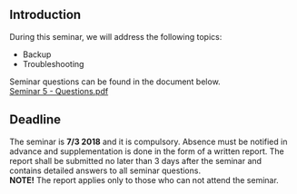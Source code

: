 ## Introduction
During this seminar, we will address the following topics:

* Backup
* Troubleshooting

Seminar questions can be found in the document below. <br />
[Seminar 5 - Questions.pdf](https://github.com/1DV020/Seminar/raw/master/Seminar%205/Seminar_5.pdf)

## Deadline
The seminar is **7/3 2018** and it is compulsory.
Absence must be notified in advance and supplementation is done in the form of a written report. The report shall be submitted no later than 3 days after the seminar and contains detailed answers to all seminar questions. <br />
**NOTE!** The report applies only to those who can not attend the seminar.
